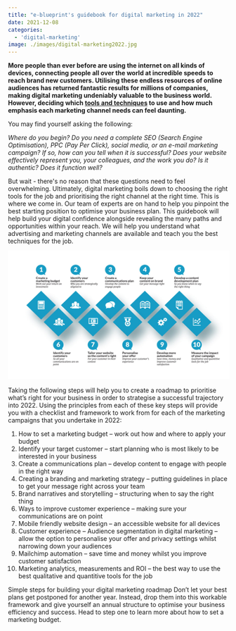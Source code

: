 ```yaml
---
title: "e-blueprint's guidebook for digital marketing in 2022"
date: 2021-12-08
categories:
  - 'digital-marketing'
image: ./images/digital-marketing2022.jpg
---
```


**More people than ever before are using the internet on all kinds of devices, connecting people all over the world at incredible speeds to reach brand new customers. Utilising these endless resources of online audiences has returned fantastic results for millions of companies, making digital marketing undeniably valuable to the business world. However, deciding which [tools and techniques](/services/) to use and how much emphasis each marketing channel needs can feel daunting.**

You may find yourself asking the following:

_Where do you begin? Do you need a complete SEO (Search Engine Optimisation), PPC (Pay Per Click), social media, or an e-mail marketing campaign? If so, how can you tell when it is successful? Does your website effectively represent you, your colleagues, and the work you do? Is it authentic? Does it function well?_

But wait - there's no reason that these questions need to feel overwhelming. Ultimately, digital marketing boils down to choosing the right tools for the job and prioritising the right channel at the right time. This is where we come in. Our team of experts are on hand to help you pinpoint the best starting position to optimise your business plan. This guidebook will help build your digital confidence alongside revealing the many paths and opportunities within your reach. We will help you understand what advertising and marketing channels are available and teach you the best techniques for the job.

![](images/10steps-diagram.jpg)

Taking the following steps will help you to create a roadmap to prioritise what’s right for your business in order to strategise a successful trajectory into 2022. Using the principles from each of these key steps will provide you with a checklist and framework to work from for each of the marketing campaigns that you undertake in 2022:

1. How to set a marketing budget – work out how and where to apply your budget
2. Identify your target customer – start planning who is most likely to be interested in your business
3. Create a communications plan – develop content to engage with people in the right way
4. Creating a branding and marketing strategy – putting guidelines in place to get your message right across your team
5. Brand narratives and storytelling – structuring when to say the right thing
6. Ways to improve customer experience – making sure your communications are on point
7. Mobile friendly website design – an accessible website for all devices
8. Customer experience – Audience segmentation in digital marketing – allow the option to personalise your offer and privacy settings whilst narrowing down your audiences
9. Mailchimp automation – save time and money whilst you improve customer satisfaction
10. Marketing analytics, measurements and ROI – the best way to use the best qualitative and quantitive tools for the job

Simple steps for building your digital marketing roadmap
Don’t let your best plans get postponed for another year. Instead, drop them into this workable framework and give yourself an annual structure to optimise your business efficiency and success. Head to step one to learn more about how to set a marketing budget.
